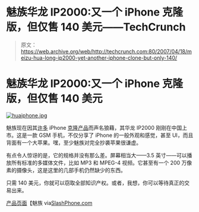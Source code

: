 # 魅族华龙 IP2000:又一个 iPhone 克隆版，但仅售 140 美元——TechCrunch

> 原文：<https://web.archive.org/web/http://techcrunch.com:80/2007/04/18/meizu-hua-long-ip2000-yet-another-iphone-clone-but-only-140/>

# 魅族华龙 IP2000:又一个 iPhone 克隆版，但仅售 140 美元

[![huaiphone.jpg](img/1388617f825a6daa89483f05360b4ef4.png)](https://web.archive.org/web/20210307101700/https://beta.techcrunch.com/wp-content/uploads/2007/04/huaiphone.jpg "huaiphone.jpg")

魅族现在因其[许多](https://web.archive.org/web/20210307101700/http://crunchgear.com/2007/02/14/meizu-m8-enters-the-witness-protection-program/) iPhone [克隆产品](https://web.archive.org/web/20210307101700/http://crunchgear.com/2007/03/02/meizu-minione-gets-priced/)而声名狼藉，其华龙 IP2000 刚刚在中国上市。这是一款 GSM 手机，不仅分享了 iPhone 的一般外观和感觉，甚至 UI，而且背面有一个大苹果。嘿，至少魅族对完全抄袭苹果很谦虚。

有点令人惊讶的是，它的规格并没有那么差。屏幕相当大——3.5 英寸——可以播放所有标准的多媒体文件，比如 MP3 和 MPEG-4 视频。它甚至有一个 200 万像素的摄像头，这是这里的几部手机仍然缺少的东西。

只需 140 美元，你就可以窃取全部知识产权。或者，我想，你可以等待真正的交易出来。

[产品页面](https://web.archive.org/web/20210307101700/http://www.m8cool.com/mobile/1/624/2927.html)【魅族 via[SlashPhone.com](https://web.archive.org/web/20210307101700/http://www.slashphone.com/111/6996.html)